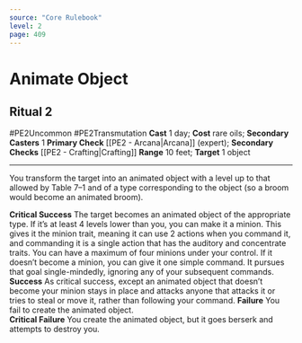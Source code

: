```yaml
---
source: "Core Rulebook"
level: 2
page: 409
---
```


# Animate Object
## Ritual 2
#PE2Uncommon #PE2Transmutation 
**Cast** 1 day; **Cost** rare oils; **Secondary Casters** 1
**Primary Check** [[PE2 - Arcana|Arcana]] (expert); **Secondary Checks** [[PE2 - Crafting|Crafting]]
**Range** 10 feet; **Target** 1 object

-----
You transform the target into an animated object with a level up to that allowed by Table 7–1 and of a type corresponding to the object (so a broom would become an animated broom). 

**Critical Success** The target becomes an animated object of the appropriate type. If it’s at least 4 levels lower than you, you can make it a minion. This gives it the minion trait, meaning it can use 2 actions when you command it, and commanding it is a single action that has the auditory and concentrate traits. You can have a maximum of four minions under your control. If it doesn’t become a minion, you can give it one simple command. It pursues that goal single-mindedly, ignoring any of your subsequent commands.
**Success** As critical success, except an animated object that doesn’t become your minion stays in place and attacks anyone that attacks it or tries to steal or move it, rather than following your command.
**Failure** You fail to create the animated object.  
**Critical Failure** You create the animated object, but it goes berserk and attempts to destroy you.